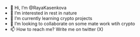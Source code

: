 - 👋 Hi, I’m @RayaKasenkova
- 👀 I’m interested in rest in nature
- 🌱 I’m currently learning crypto projects
- 💞️ I’m looking to collaborate on some mate work wtih crypto
- 📫 How to reach me?  Write me on twitter (X)
